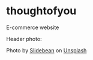 # thoughtofyou

E-commerce website

Header photo:

<span>Photo by <a href="https://unsplash.com/@slidebean?utm_source=unsplash&amp;utm_medium=referral&amp;utm_content=creditCopyText">Slidebean</a> on <a href="https://unsplash.com/s/photos/startup?utm_source=unsplash&amp;utm_medium=referral&amp;utm_content=creditCopyText">Unsplash</a></span>
